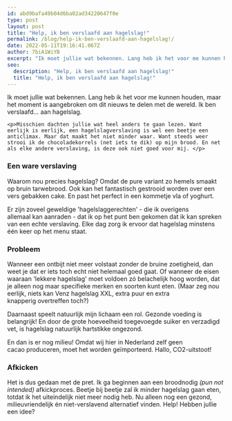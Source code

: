 ```yaml
---
id: abd9bafa49b04d6ba02ad34220647f0e
type: post
layout: post
title: "Help, ik ben verslaafd aan hagelslag!"
permalink: /blog/help-ik-ben-verslaafd-aan-hagelslag!/
date: 2022-05-11T19:16:41.067Z
author: 7biA1WiYB
excerpt: "Ik moet jullie wat bekennen. Lang heb ik het voor me kunnen houden, maar het moment is aangebroken om dit nieuws te delen met de wereld. Ik ben verslaafd… aan hagelslag.  "
seo:
  description: "Help, ik ben verslaafd aan hagelslag!"
  title: "Help, ik ben verslaafd aan hagelslag!"
---
```

Ik moet jullie wat bekennen. Lang heb ik het voor me kunnen houden, maar het moment is aangebroken om dit nieuws te delen met de wereld. Ik ben verslaafd… aan hagelslag.  

    <p>Misschien dachten jullie wat heel anders te gaan lezen. Want eerlijk is eerlijk, een hagelslagverslaving is wel een beetje een anticlimax. Maar dat maakt het niet minder waar. Want steeds weer strooi ik de chocoladekorrels (net iets te dik) op mijn brood. En net als elke andere verslaving, is deze ook niet goed voor mij. </p>
<h3>Een ware verslaving</h3>
<p>Waarom nou precies hagelslag? Omdat de pure variant zo hemels smaakt op bruin tarwebrood. Ook kan het fantastisch gestrooid worden over een vers gebakken cake. En past het perfect in een kommetje vla of yoghurt. </p>
<p>Er zijn zoveel geweldige 'hagelslaggerechten' - die ik overigens allemaal kan aanraden - dat ik op het punt ben gekomen dat ik kan spreken van een echte verslaving. Elke dag zorg ik ervoor dat hagelslag minstens één keer op het menu staat.   </p>
<h3>Probleem </h3>
<p>Wanneer een ontbijt niet meer volstaat zonder de bruine zoetigheid, dan weet je dat er iets toch echt niet helemaal goed gaat. Of wanneer de eisen waaraan 'lekkere hagelslag' moet voldoen zó belachelijk hoog worden, dat je alleen nog maar specifieke merken en soorten kunt eten. (Maar zeg nou eerlijk, niets kan Venz hagelslag XXL, extra puur en extra knapperig overtreffen toch?)</p>
<p>Daarnaast speelt natuurlijk mijn lichaam een rol. Gezonde voeding is belangrijk! En door de grote hoeveelheid toegevoegde suiker en verzadigd vet, is hagelslag natuurlijk hartstikke ongezond.  </p>
<p>En dan is er nog milieu! Omdat wij hier in Nederland zelf geen cacao produceren, moet het worden geïmporteerd. Hallo, CO2-uitstoot!    </p>
<h3>Afkicken</h3>
<p>Het is dus gedaan met de pret. Ik ga beginnen aan een broodnodig <em>(pun not intended)</em> afkickproces. Beetje bij beetje zal ik minder hagelslag gaan eten, totdat ik het uiteindelijk niet meer nodig heb. Nu alleen nog een gezond, milieuvriendelijk én niet-verslavend alternatief vinden. Help! Hebben jullie een idee? </p>  
